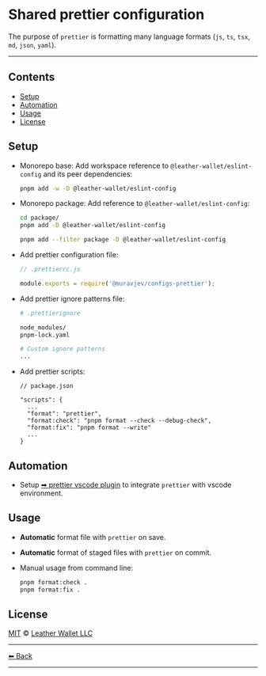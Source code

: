 # Shared prettier configuration

The purpose of `prettier` is formatting many language formats (`js`, `ts`, `tsx`, `md`, `json`, `yaml`).

---

## Contents

- [Setup](#setup)
- [Automation](#automation)
- [Usage](#usage)
- [License](#license)

## Setup

- Monorepo base: Add workspace reference to `@leather-wallet/eslint-config` and its peer dependencies:

  ```sh
  pnpm add -w -D @leather-wallet/eslint-config
  ```

- Monorepo package: Add reference to `@leather-wallet/eslint-config`:

  ```sh
  cd package/
  pnpm add -D @leather-wallet/eslint-config

  pnpm add --filter package -D @leather-wallet/eslint-config
  ```

- Add prettier configuration file:

  ```js
  // .prettierrc.js

  module.exports = require('@muravjev/configs-prettier');
  ```

- Add prettier ignore patterns file:

  ```sh
  # .prettierignore

  node_modules/
  pnpm-lock.yaml

  # Custom ignore patterns
  ...
  ```

- Add prettier scripts:

  ```jsonc
  // package.json

  "scripts": {
    ...
    "format": "prettier",
    "format:check": "pnpm format --check --debug-check",
    "format:fix": "pnpm format --write"
    ...
  }
  ```

## Automation

- Setup [➡ prettier vscode plugin](../../docs/plugins/vscode-prettier.md) to integrate `prettier` with vscode environment.

## Usage

- **Automatic** format file with `prettier` on save.
- **Automatic** format of staged files with `prettier` on commit.
- Manual usage from command line:

  ```sh
  pnpm format:check .
  pnpm format:fix .
  ```

## License

[MIT](LICENSE) © [Leather Wallet LLC](https://github.com/leather-wallet/mono)

---

[⬅ Back](../../README.md)

---
